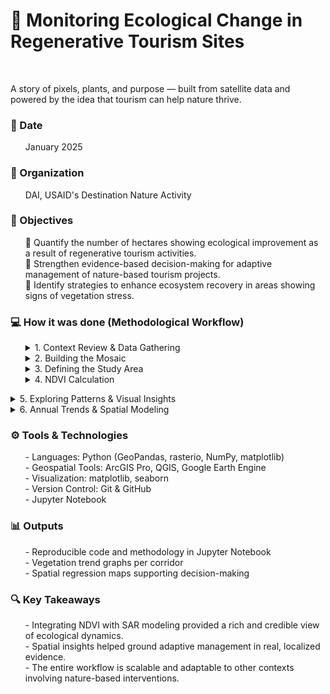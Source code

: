 # 🌿 Monitoring Ecological Change in Regenerative Tourism Sites

<br>

A story of pixels, plants, and purpose — built from satellite data and powered by the idea that tourism can help nature thrive.
<br>

### 📅 Date
<ol>
January 2025
</ol>
   
### 🏢 Organization
<ol>
DAI, USAID's Destination Nature Activity
</ol>

### 🎯 Objectives

<ol>
<p>🔢 Quantify the number of hectares showing ecological improvement as a result of regenerative tourism activities.<br>🔦 Strengthen evidence-based decision-making for adaptive management of nature-based tourism projects.<br>🚀 Identify strategies to enhance ecosystem recovery in areas showing signs of vegetation stress.</p>
</ol>

### 💻 How it was done (Methodological Workflow)
<ol>
   
<details>
<summary>1. Context Review & Data Gathering</summary>
<br>

The monitoring process began with a spatial and temporal framing of the study. Three timeframes were defined to capture changes in vegetation linked to regenerative tourism efforts:
<ol>
  • ⏳ Baseline (pre-intervention) <br>
  • 🔨 Implementation (during intervention) <br>  
  • 🌱 Post-intervention (outcome assessment)<br>
</ol>
<br>
To support this, monthly PlanetScope imagery was gathered for each tourism corridor. Only scenes with **less than 10% cloud coverage across the entire corridor extent** were considered valid. This threshold helped minimize noise in future NDVI calculations and ensured data consistency.
<br><br>
A structured validation process was implemented to transparently track usable and missing data:<br>
<ol>
   • ✅ Each month-corridor combination was reviewed.<br>  
   • 🔗 A checklist was produced with image links, cloud flags (when <10% cloud presence might still affect NDVI), and notes justifying temporal gaps.<br>
</ol>
<br>
📝 Note:  
This transparent verification ensured high-quality imagery inputs while documenting limitations openly—a key practice in responsible environmental monitoring.

<br>🔄 Process Diagram

```mermaid
flowchart LR
    subgraph A[📥 Input]
        A1["• Monthly PlanetScope catalog<br>• Regenerative tourism corridor shapefiles"]
    end

    subgraph B[⚙️ Processing]
        B1["• Define analysis periods<br>• Filter imagery by <10% cloud coverage per corridor<br>• Validate and tag data availability"]
    end

    subgraph C[📋 Output]
        C1["• Checklist with image links, cloud flags, and gap justifications<br>• Folder with PlanetScope tiles (GeoTIFFs)<br>• Final curated list of valid imagery"]
    end

    A1 --> B1 --> C1
```

</details>

   
<details>
<summary>2. Building the Mosaic</summary>
<br>
<ol>
To prepare the satellite imagery for analysis, the individual PlanetScope tiles downloaded for each tourism corridor were first merged into a single raster mosaic. This preprocessing step ensures all tiles are spatially aligned and simplifies subsequent workflows by reducing the number of input files.
<br><br>
This step has two main objectives:<br><br>
<ol>
   • 🧩 Integration: unify fragmented tiles into a seamless mosaic for the full corridor extent.<br>
   • 🛠️ Preprocessing: generate a base raster for further spatial analysis and clipping.
</ol>
<br>
📝 Note:  
The merge process defaults to pixel-wise averaging in areas where tiles overlap. This helps minimize radiometric discrepancies and smooths transitions between adjacent scenes, especially in zones with partial cloud cover.

<br>🔄 Process Diagram

```mermaid
flowchart LR
    subgraph A[📥 Input]
        A1["• Folder with individual PlanetScope tiles (GeoTIFFs)"]
    end

    subgraph B[⚙️ Processing]
        B1["• Uses rasterio to open all .tif files<br>• Merges them with rasterio.merge (defaults to average on overlap)<br>• Updates metadata (dimensions, transform, band count)<br>• Saves result as a temporary GeoTIFF mosaic"]
    end

    subgraph C[📤 Analysis]
        C1["• Creates a single raster aligned with corridor extent<br>• Reduces input complexity for future operations"]
    end

    subgraph D[📤 Output]
        D1["Temporary mosaic (GeoTIFF) covering the full area of interest"]
    end

    A1 --> B1 --> C1 --> D1
```
📷 Below is an example of the resulting mosaic raster for one of the regenerative tourism corridors:<br><br>
![alt text](https://github.com/WennOlarteE/portfolio/blob/main/RegenerativeTourism/Mosaico.png)<br>

💻 Want to explore the code behind this step? Check out the Jupyter Notebook:
[🔗 View the mosaic generation code](https://github.com/WennOlarteE/portfolio/blob/main/RegenerativeTourism/MosaicGeneration.md).

</ol>

</details>



<details>
<summary>3. Defining the Study Area</summary>
<br>
<ol>

To ensure that all subsequent analyses focus solely on the relevant geographic extent, the temporary mosaic created in the previous step was clipped using the shapefile corresponding to the regenerative tourism corridor.

This step serves two main purposes:
<ol>
   • 🎯 Spatial focus: removing irrelevant surroundings and keeping only the core study area.

   •⚡ Performance optimization: reducing processing load for large-scale modeling.
</ol>
📝 Note:
Setting a NoData value (-9999) ensures that masked-out areas are excluded from subsequent analyses. This avoids distortions in calculations such as NDVI, where undefined pixels could otherwise bias results or trigger processing errors.
<br>
<br>🔄 Process Diagram

```mermaid

flowchart LR
    subgraph A[📥 Input]
        A1["• Temporary mosaic generated in the previous step (GeoTIFF format)<br>• Shapefile delimiting the tourism corridor"]
    end

    subgraph B[⚙️ Processing]
        B1["• Uses GDAL Warp to clip the mosaic with the shapefile<br>• Applies exact masking (cropToCutline=True) to restrict output strictly to the corridor<br>• Sets NoData value to -9999 for excluded areas<br>• Enables multithreaded processing for efficiency<br>• Maintains Float32 data type for optimized performance with large datasets<br>"]
    end

    subgraph C[📤 Analysis]
        C1["• Removes irrelevant areas outside the corridor, improving analytical focus<br>•Optimizes computational resources via parallel processing<br>•Preserves metadata integrity and precision for further modeling"]
    end

    subgraph D[📤 Output]
        D1["Clipped GeoTIFF raster containing only the target corridor area"]
    end

    A1 --> B1 --> C1 --> D1
```
📷 Below is a preview of one output tile resulting from the clipping process. This image is provided as an example; the full analysis included multiple mosaics across various corridors.<br><br>
![alt text](https://github.com/WennOlarteE/portfolio/blob/main/RegenerativeTourism/2_ClippedMosaic.png)<br>


💻 The full code used in this section is available at the following link:  
[🔗 Explore the full clipping workflow in this markdown](https://github.com/WennOlarteE/portfolio/blob/main/RegenerativeTourism/AreaDelimitation.md)

</ol>
</details>


<details>
<summary>4. NDVI Calculation</summary>
<br>
<ol>
To quantify vegetation health and distribution, the Normalized Difference Vegetation Index (NDVI) was calculated using the clipped PlanetScope mosaics. This spectral index provides insight into vegetation dynamics by comparing reflectance in the red and near-infrared (NIR) bands.

This step has two main objectives:

<ol>🍃 • Detect the presence and vigor of vegetation across the study area.<br>🔬 • Generate NDVI rasters for each corridor and month to support temporal ecological analysis.<br>🔍 • Ensure reliable calculations by handling edge cases and maintaining geospatial consistency. </ol><br><br>
📝 Note: <br>
To prevent mathematical errors and ensure analytical robustness, a small constant (+1e-10) is added to the NDVI formula denominator. This avoids division by zero and preserves valid NoData values (-9999), which were defined during the clipping stage. These safeguards are essential to avoid skewed vegetation metrics or unintended artifacts in later modeling steps.
</ol>

<br>🔄 Process Diagram

```mermaid
flowchart LR
    subgraph A[📥 Input]
        A1["• Clipped mosaic from the previous step (GeoTIFF format)<br>• Band 3 = Red, Band 4 = Near Infrared (NIR)"]
    end

    subgraph B[⚙️ Processing]
        B1["• Reads spectral bands using Rasterio<br>• Applies mask to remove invalid or NoData pixels<br>• Computes NDVI = (NIR - Red)/(NIR + Red + 1e-10)<br>• Preserves metadata and geospatial reference<br>• Saves output as single-band raster"]
    end

    subgraph C[📤 Analysis]
        C1["• NDVI values range from -1 to 1:<br>  0.6 ➝ Dense vegetation<br>  0.2–0.5 ➝ Moderate vegetation<br>  < 0 ➝ Water or bare soil<br><br>• Output ready for visualization and modeling"]
    end

    subgraph D[📤 Output]
        D1["NDVI raster layer (.tif)"]
    end

    A1 --> B1 --> C1 --> D1
```
📷 A sample output of the NDVI raster is shown below to illustrate vegetation distribution across one of the study corridors:<br><br><br>

📁 🔗 View the NDVI calculation code in the Jupyter Notebook


</ol>
</details>


<details>
<summary>5. Exploring Patterns & Visual Insights</summary>
<br>
<ol>
- Extracted metrics per pixel and corridor level:<br>
<ol>
   - Max, Min, Mean, Median, and 90th Percentile<br>
</ol>
- Created:<br>
<ol>
   - Thematic NDVI maps<br>
   - Histograms to explore data distribution<br>
   - Monthly time series graphs<br>
</ol>
</ol>
</details>



<details>
<summary>6. Annual Trends & Spatial Modeling</summary>
<br>
<ol>
- Generated yearly NDVI composites and standardized resolutions.<br>
<ol>
   - Applied Spatial Autoregressive (SAR) Models to:<br>
   <ol>
      - Quantify change over time<br>
      - Detect spatial trends and hotspots<br>
      - Identify significant improvement or degradation clusters<br>
   </ol>
   - Produced:<br>
   <ol>
      - Annual NDVI change maps<br>
      - Comparative boxplots<br>
      - Spatial autocorrelation visuals<br>
   </ol>
</ol>
</ol>
</details>
     
</ol>




### ⚙️ Tools & Technologies

<ol>
- Languages: Python (GeoPandas, rasterio, NumPy, matplotlib) <br>
- Geospatial Tools: ArcGIS Pro, QGIS, Google Earth Engine <br>
- Visualization: matplotlib, seaborn <br>
- Version Control: Git & GitHub <br>
- Jupyter Notebook <br>
</ol>


### 📊 Outputs

<ol>
- Reproducible code and methodology in Jupyter Notebook <br>
- Vegetation trend graphs per corridor <br>
- Spatial regression maps supporting decision-making <br>
</ol>

### 🔍 Key Takeaways

<ol>
- Integrating NDVI with SAR modeling provided a rich and credible view of ecological dynamics. <br>
- Spatial insights helped ground adaptive management in real, localized evidence. <br>
- The entire workflow is scalable and adaptable to other contexts involving nature-based interventions. <br>
</ol>


